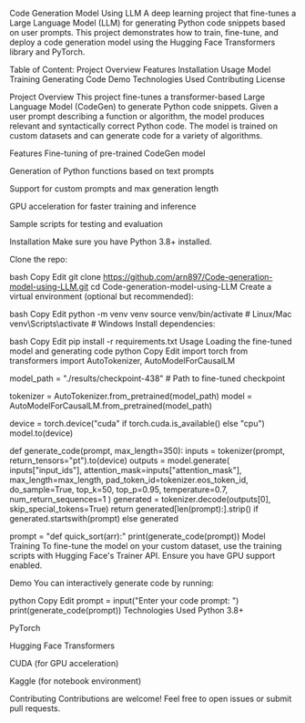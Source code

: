 Code Generation Model Using LLM
A deep learning project that fine-tunes a Large Language Model (LLM) for generating Python code snippets based on user prompts. This project demonstrates how to train, fine-tune, and deploy a code generation model using the Hugging Face Transformers library and PyTorch.

Table of Content:
Project Overview
Features
Installation
Usage
Model Training
Generating Code
Demo
Technologies Used
Contributing
License



Project Overview
This project fine-tunes a transformer-based Large Language Model (CodeGen) to generate Python code snippets. Given a user prompt describing a function or algorithm, the model produces relevant and syntactically correct Python code. The model is trained on custom datasets and can generate code for a variety of algorithms.

Features
Fine-tuning of pre-trained CodeGen model

Generation of Python functions based on text prompts

Support for custom prompts and max generation length

GPU acceleration for faster training and inference

Sample scripts for testing and evaluation

Installation
Make sure you have Python 3.8+ installed.

Clone the repo:

bash
Copy
Edit
git clone https://github.com/arn897/Code-generation-model-using-LLM.git
cd Code-generation-model-using-LLM
Create a virtual environment (optional but recommended):

bash
Copy
Edit
python -m venv venv
source venv/bin/activate  # Linux/Mac
venv\Scripts\activate     # Windows
Install dependencies:

bash
Copy
Edit
pip install -r requirements.txt
Usage
Loading the fine-tuned model and generating code
python
Copy
Edit
import torch
from transformers import AutoTokenizer, AutoModelForCausalLM

model_path = "./results/checkpoint-438"  # Path to fine-tuned checkpoint

tokenizer = AutoTokenizer.from_pretrained(model_path)
model = AutoModelForCausalLM.from_pretrained(model_path)

device = torch.device("cuda" if torch.cuda.is_available() else "cpu")
model.to(device)

def generate_code(prompt, max_length=350):
    inputs = tokenizer(prompt, return_tensors="pt").to(device)
    outputs = model.generate(
        inputs["input_ids"],
        attention_mask=inputs["attention_mask"],
        max_length=max_length,
        pad_token_id=tokenizer.eos_token_id,
        do_sample=True,
        top_k=50,
        top_p=0.95,
        temperature=0.7,
        num_return_sequences=1
    )
    generated = tokenizer.decode(outputs[0], skip_special_tokens=True)
    return generated[len(prompt):].strip() if generated.startswith(prompt) else generated

prompt = "def quick_sort(arr):"
print(generate_code(prompt))
Model Training
To fine-tune the model on your custom dataset, use the training scripts with Hugging Face's Trainer API. Ensure you have GPU support enabled.

Demo
You can interactively generate code by running:

python
Copy
Edit
prompt = input("Enter your code prompt: ")
print(generate_code(prompt))
Technologies Used
Python 3.8+

PyTorch

Hugging Face Transformers

CUDA (for GPU acceleration)

Kaggle (for notebook environment)

Contributing
Contributions are welcome! Feel free to open issues or submit pull requests.

